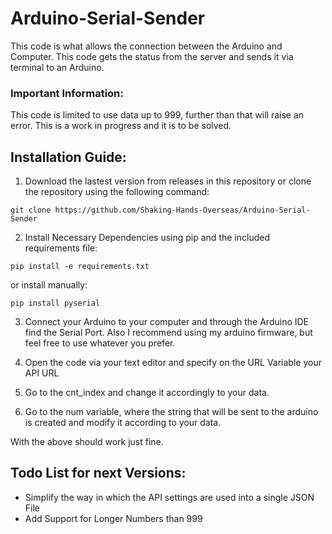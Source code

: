 # Arduino-Serial-Sender
This code is what allows the connection between the Arduino and Computer. This code gets the status from the server and sends it via terminal to an Arduino.

### Important Information:

This code is limited to use data up to 999, further than that will raise an error. This is a work in progress and it is to be solved.

## Installation Guide:
1. Download the lastest version from releases in this repository or clone the repository using the following command:
```
git clone https://github.com/Shaking-Hands-Overseas/Arduino-Serial-Sender
```
2. Install Necessary Dependencies using pip and the included requirements file:
```
pip install -e requirements.txt
```
or install manually:
```
pip install pyserial
```
3. Connect your Arduino to your computer and through the Arduino IDE find the Serial Port.
Also I recommend using my arduino firmware, but feel free to use whatever you prefer.

4. Open the code via your text editor and specify on the URL Variable your API URL

5. Go to the cnt_index and change it accordingly to your data.

6. Go to the num variable, where the string that will be sent to the arduino is created and modify it according to your data.

With the above should work just fine.

## Todo List for next Versions:
- Simplify the way in which the API settings are used into a single JSON File
- Add Support for Longer Numbers than 999
